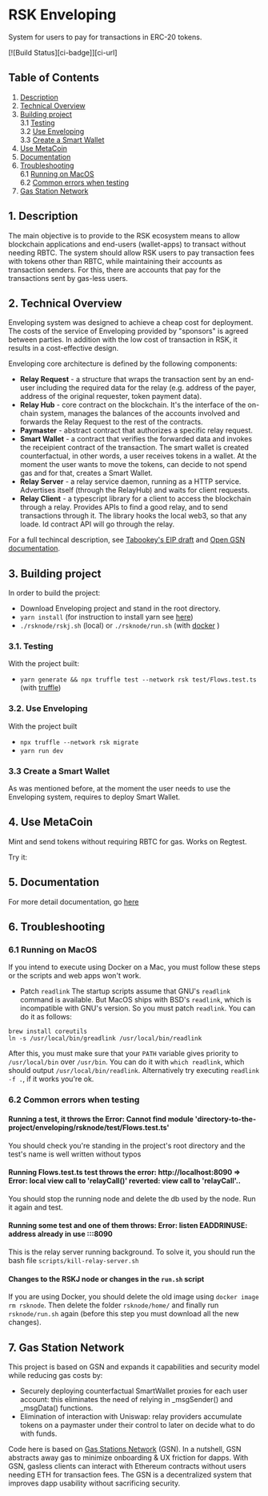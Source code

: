 # RSK Enveloping

System for users to pay for transactions in ERC-20 tokens.

[![Build Status][ci-badge]][ci-url]


## Table of Contents

1. [Description](#c01)
2. [Technical Overview](#c02)
3. [Building project](#c03)<br>
  3.1 [Testing](#c03.1)<br>
  3.2 [Use Enveloping](#c03.2)<br>
  3.3 [Create a Smart Wallet](#c03.3)
4. [Use MetaCoin](#c04)
5. [Documentation](#c05)
6. [Troubleshooting](#c06)<br>
  6.1 [Running on MacOS](#c06.1)<br>
  6.2 [Common errors when testing](#c06.2)
7. [Gas Station Network](#c07)

## 1. Description <a id="c01"></a>


The main objective is to provide to the RSK ecosystem means to allow blockchain applications and end-users (wallet-apps) to transact without needing RBTC. The system should allow RSK users to pay transaction fees with tokens other than RBTC, while maintaining their accounts as  transaction senders. For this, there are accounts that pay for the transactions sent by gas-less users.  

## 2. Technical Overview <a id="c02"></a>

Enveloping system was designed to achieve a cheap cost for deployment. The costs of the service of Enveloping provided by "sponsors" is agreed between parties. In addition with the low cost of transaction in RSK, it results in a cost-effective design.

Enveloping core architecture is defined by the following components:

- **Relay Request** - a structure that wraps the transaction sent by an end-user including the required data for the relay (e.g. address of the payer, address of the original requester, token payment data).
- **Relay Hub** - core contract on the blockchain. It's the interface of the on-chain system, manages the balances of the accounts involved and forwards the Relay Request to the rest of the contracts. 
- **Paymaster** - abstract contract that authorizes a specific relay request.
- **Smart Wallet** - a contract that verifies the forwarded data and invokes the receipient contract of the transaction. The smart wallet is created counterfactual, in other words, a user receives tokens in a wallet. At the moment the user wants to move the tokens, can decide to not spend gas and for that, creates a Smart Wallet.
- **Relay Server** - a relay service daemon, running as a  HTTP service.  Advertises itself (through the RelayHub) and waits for client requests.
- **Relay Client** - a typescript library for a client to access the blockchain through a relay. Provides APIs to find a good relay, and to send transactions through it. The library hooks the local web3, so that any loade. Id contract API will go through the relay.

For a full techincal description, see [Tabookey's EIP draft](https://github.com/ethereum/EIPs/blob/master/EIPS/eip-1613.md) and [Open GSN documentation](https://docs.opengsn.org/learn/index.html).

## 3. Building project <a id="c03"></a>

In order to build the project:

- Download Enveloping project and stand in the root directory.
-  `yarn install` (for instruction to install yarn see [here](https://classic.yarnpkg.com/en/))
- `./rsknode/rskj.sh` (local) or `./rsknode/run.sh` (with [docker](https://www.docker.com/) )

### 3.1. Testing <a id="c03.1"></a>

With the project built:

- `yarn generate && npx truffle test --network rsk test/Flows.test.ts` (with [truffle](https://www.trufflesuite.com/))

### 3.2. Use Enveloping <a id="c03.2"></a>

With the project built
- `npx truffle --network rsk migrate`
- `yarn run dev`

### 3.3 Create a Smart Wallet <a id="c03.3"></a>

As was mentioned before, at the moment the user needs to use the Enveloping system, requires to deploy Smart Wallet.


## 4. Use MetaCoin <a id="c04"></a>

Mint and send tokens without requiring RBTC for gas. Works on Regtest. 

Try it: 

## 5. Documentation <a id="c05"></a>

For more detail documentation, go [here](documentation)

## 6. Troubleshooting <a id="c06"></a>

### 6.1 Running on MacOS <a id="c06.1"></a>
If you intend to execute using Docker on a Mac, you must follow these steps or the scripts and web apps won't work.

- Patch `readlink`
The startup scripts assume that GNU's `readlink` command is available. But MacOS ships with BSD's `readlink`, which is incompatible with GNU's version. So you must patch `readlink`. You can do it as follows:

```
brew install coreutils
ln -s /usr/local/bin/greadlink /usr/local/bin/readlink
```

After this, you must make sure that your `PATH` variable gives priority to `/usr/local/bin` over `/usr/bin`. You can do it with `which readlink`, which should output `/usr/local/bin/readlink`. Alternatively try executing `readlink -f .`, if it works you're ok.


### 6.2 Common errors when testing

#### Running a test, it throws the Error: Cannot find module 'directory-to-the-project/enveloping/rsknode/test/Flows.test.ts'

You should check you're standing in the project's root directory and the test's name is well written without typos

#### Running Flows.test.ts test throws the error: http://localhost:8090 => Error: local view call to 'relayCall()' reverted: view call to 'relayCall'..

You should stop the running node and delete the db used by the node. Run it again and test.

#### Running some test and one of them throws: Error: listen EADDRINUSE: address already in use :::8090

This is the relay server running background. To solve it, you should run the bash file `scripts/kill-relay-server.sh`

#### Changes to the RSKJ node or changes in the `run.sh` script

If you are using Docker, you should delete the old image using `docker image rm rsknode`.
Then delete the folder `rsknode/home/` and finally run `rsknode/run.sh` again (before this step you must download all the new changes).


## 7. Gas Station Network <a id="c07"></a>

This project is based on GSN and expands it capabilities and security model while reducing gas costs by:
- Securely deploying counterfactual SmartWallet proxies for each user account: this eliminates the need of relying in _msgSender() and _msgData() functions.
- Elimination of interaction with Uniswap: relay providers accumulate tokens on a paymaster under their control to later on decide what to do with funds.

Code here is based on [Gas Stations Network](https://github.com/opengsn/gsn) (GSN). In a nutshell, GSN abstracts away gas to minimize onboarding & UX friction for dapps. With GSN, gasless clients can interact with Ethereum contracts without users needing ETH for transaction fees. The GSN is a decentralized system that improves dapp usability without sacrificing security. 